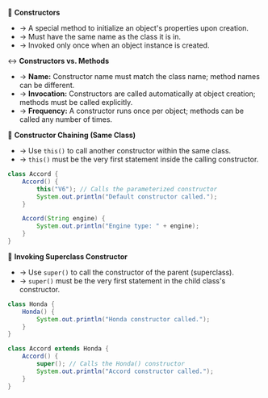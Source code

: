 🧱 **Constructors**
- → A special method to initialize an object's properties upon creation.
- → Must have the same name as the class it is in.
- → Invoked only once when an object instance is created.

↔️ **Constructors vs. Methods**
- → **Name:** Constructor name must match the class name; method names can be different.
- → **Invocation:** Constructors are called automatically at object creation; methods must be called explicitly.
- → **Frequency:** A constructor runs once per object; methods can be called any number of times.

🔄 **Constructor Chaining (Same Class)**
- → Use `this()` to call another constructor within the same class.
- → `this()` must be the very first statement inside the calling constructor.
```java
class Accord {
    Accord() {
        this("V6"); // Calls the parameterized constructor
        System.out.println("Default constructor called.");
    }

    Accord(String engine) {
        System.out.println("Engine type: " + engine);
    }
}
```

🔼 **Invoking Superclass Constructor**
- → Use `super()` to call the constructor of the parent (superclass).
- → `super()` must be the very first statement in the child class's constructor.
```java
class Honda {
    Honda() {
        System.out.println("Honda constructor called.");
    }
}

class Accord extends Honda {
    Accord() {
        super(); // Calls the Honda() constructor
        System.out.println("Accord constructor called.");
    }
}
```
